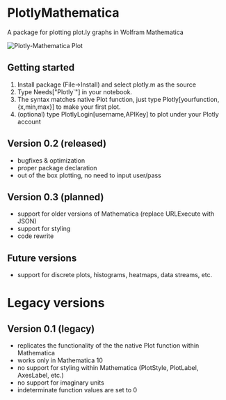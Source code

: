 # PlotlyMathematica
A package for plotting plot.ly graphs in Wolfram Mathematica

![Plotly-Mathematica Plot](http://cl.ly/XybJ/Image%202014-10-11%20at%2012.15.25%20pm.png)


## Getting started
1. Install package (File->Install) and select plotly.m as the source
2. Type Needs["Plotly`"] in your notebook.
3. The syntax matches native Plot function, just type Plotly[yourfunction,{x,min,max}] to make your first plot.
4. (optional) type PlotlyLogin[username,APIKey] to plot under your Plotly account

## Version 0.2 (released)
- bugfixes & optimization
- proper package declaration
- out of the box plotting, no need to input user/pass

## Version 0.3 (planned)
- support for older versions of Mathematica (replace URLExecute with JSON)
- support for styling
- code rewrite

## Future versions
- support for discrete plots, histograms, heatmaps, data streams, etc.

# Legacy versions
## Version 0.1 (legacy)
- replicates the functionality of the the native Plot function within Mathematica
- works only in Mathematica 10
- no support for styling within Mathematica (PlotStyle, PlotLabel, AxesLabel, etc.)
- no support for imaginary units
- indeterminate function values are set to 0

